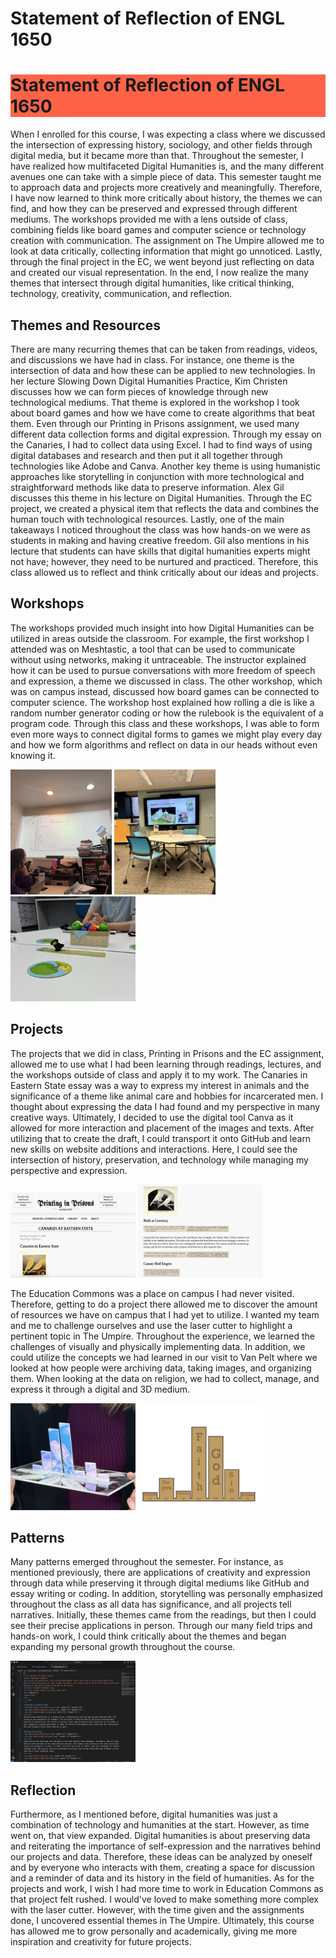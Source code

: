# Statement of Reflection of ENGL 1650
<h1 style="background-color:rgb(255, 99, 71);">Statement of Reflection of ENGL 1650</h1>

When I enrolled for this course, I was expecting a class where we discussed the intersection of expressing history, sociology, and other fields through digital media, but it became more than that. Throughout the semester, I have realized how multifaceted Digital Humanities is, and the many different avenues one can take with a simple piece of data. This semester taught me to approach data and projects more creatively and meaningfully. Therefore, I have now learned to think more critically about history, the themes we can find, and how they can be preserved and expressed through different mediums. The workshops provided me with a lens outside of class, combining fields like board games and computer science or technology creation with communication. The assignment on The Umpire allowed me to look at data critically, collecting information that might go unnoticed. Lastly, through the final project in the EC, we went beyond just reflecting on data and created our visual representation. In the end, I now realize the many themes that intersect through digital humanities, like critical thinking, technology, creativity, communication, and reflection.


## Themes and Resources
There are many recurring themes that can be taken from readings, videos, and discussions we have had in class. For instance, one theme is the intersection of data and how these can be applied to new technologies. In her lecture Slowing Down Digital Humanities Practice, Kim Christen discusses how we can form pieces of knowledge through new technological mediums. That theme is explored in the workshop I took about board games and how we have come to create algorithms that beat them. Even through our Printing in Prisons assignment, we used many different data collection forms and digital expression. Through my essay on the Canaries, I had to collect data using Excel. I had to find ways of using digital databases and research and then put it all together through technologies like Adobe and Canva. Another key theme is using humanistic approaches like storytelling in conjunction with more technological and straightforward methods like data to preserve information. Alex Gil discusses this theme in his lecture on Digital Humanities. Through the EC project, we created a physical item that reflects the data and combines the human touch with technological resources. Lastly, one of the main takeaways I noticed throughout the class was how hands-on we were as students in making and having creative freedom. Gil also mentions in his lecture that students can have skills that digital humanities experts might not have; however, they need to be nurtured and practiced. Therefore, this class allowed us to reflect and think critically about our ideas and projects. 


## Workshops
The workshops provided much insight into how Digital Humanities can be utilized in areas outside the classroom. For example, the first workshop I attended was on Meshtastic, a tool that can be used to communicate without using networks, making it untraceable. The instructor explained how it can be used to pursue conversations with more freedom of speech and expression, a theme we discussed in class. The other workshop, which was on campus instead, discussed how board games can be connected to computer science. The workshop host explained how rolling a die is like a random number generator coding or how the rulebook is the equivalent of a program code. Through this class and these workshops, I was able to form even more ways to connect digital forms to games we might play every day and how we form algorithms and reflect on data in our heads without even knowing it.


<img src="/assets/img/meshtastic.jpg" width="162" height="200">
<img src="/assets/img/boardgames.jpg" width="162" height="200">
<img src="/assets/img/boardgames2.jpg" width="200" height="168">


## Projects
The projects that we did in class, Printing in Prisons and the EC assignment, allowed me to use what I had been learning through readings, lectures, and the workshops outside of class and apply it to my work. The Canaries in Eastern State essay was a way to express my interest in animals and the significance of a theme like animal care and hobbies for incarcerated men. I thought about expressing the data I had found and my perspective in many creative ways. Ultimately, I decided to use the digital tool Canva as it allowed for more interaction and placement of the images and texts. After utilizing that to create the draft, I could transport it onto GitHub and learn new skills on website additions and interactions. Here, I could see the intersection of history, preservation, and technology while managing my perspective and expression. 


<img src="/assets/img/articlecanary.jpg" width="200" height="137">
<img src="/assets/img/article2.jpg" width="200" height="149">


The Education Commons was a place on campus I had never visited. Therefore, getting to do a project there allowed me to discover the amount of resources we have on campus that I had yet to utilize. I wanted my team and me to challenge ourselves and use the laser cutter to highlight a pertinent topic in The Umpire. Throughout the experience, we learned the challenges of visually and physically implementing data. In addition, we could utilize the concepts we had learned in our visit to Van Pelt where we looked at how people were archiving data, taking images, and organizing them. When looking at the data on religion, we had to collect, manage, and express it through a digital and 3D medium.


<img src="/assets/img/ecproject.jpg" width="200" height="171">
<img src="/assets/img/ecproject2.jpg" width="200" height="171">


## Patterns 
Many patterns emerged throughout the semester. For instance, as mentioned previously, there are applications of creativity and expression through data while preserving it through digital mediums like GitHub and essay writing or coding. In addition, storytelling was personally emphasized throughout the class as all data has significance, and all projects tell narratives. Initially, these themes came from the readings, but then I could see their precise applications in person. Through our many field trips and hands-on work, I could think critically about the themes and began expanding my personal growth throughout the course. 


<img src="/assets/img/codearticle.jpg" width="200" height="162">


## Reflection
Furthermore, as I mentioned before, digital humanities was just a combination of technology and humanities at the start. However, as time went on, that view expanded. Digital humanities is about preserving data and reiterating the importance of self-expression and the narratives behind our projects and data. Therefore, these ideas can be analyzed by oneself and by everyone who interacts with them, creating a space for discussion and a reminder of data and its history in the field of humanities. As for the projects and work, I wish I had more time to work in Education Commons as that project felt rushed. I would've loved to make something more complex with the laser cutter. However, with the time given and the assignments done, I uncovered essential themes in The Umpire. Ultimately, this course has allowed me to grow personally and academically, giving me more inspiration and creativity for future projects. 

